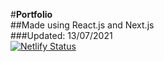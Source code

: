 #**Portfolio**  
##Made using React.js and Next.js  
###Updated: 13/07/2021  
[![Netlify Status](https://api.netlify.com/api/v1/badges/111674e5-7494-4544-9344-970cad9dc33d/deploy-status)](https://app.netlify.com/sites/alensudec/deploys)
